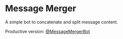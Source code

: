 # Message Merger
A simple bot to concatenate and split message content.

Productive version: [@MessageMergerBot](https://t.me/messagemergerbot)
